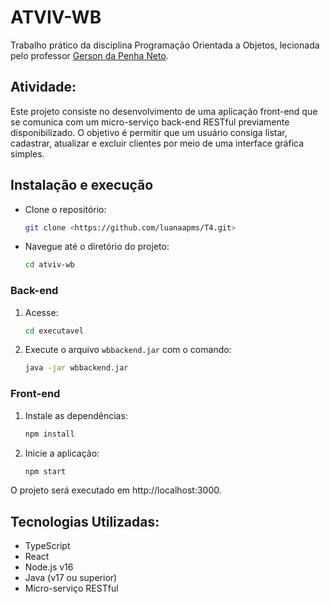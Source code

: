 # ATVIV-WB
Trabalho prático da disciplina Programação Orientada a Objetos, lecionada pelo professor [Gerson da Penha Neto](https://github.com/gerson-pn).

## Atividade:
Este projeto consiste no desenvolvimento de uma aplicação front-end que se comunica com um micro-serviço back-end RESTful previamente disponibilizado. O objetivo é permitir que um usuário consiga listar, cadastrar, atualizar e excluir clientes por meio de uma interface gráfica simples.


## Instalação e execução

- Clone o repositório:
    ```bash
    git clone <https://github.com/luanaapms/T4.git>
    ```

- Navegue até o diretório do projeto:
    ```bash
    cd atviv-wb
    ```

### Back-end

1. Acesse:
    ```bash
    cd executavel
    ```

2. Execute o arquivo `wbbackend.jar` com o comando:
    ```bash
    java -jar wbbackend.jar
    ```

### Front-end

1. Instale as dependências:
    ```bash
    npm install
    ```
    
4. Inicie a aplicação:
    ```bash
    npm start
     ```

O projeto será executado em http://localhost:3000.


## Tecnologias Utilizadas:

- TypeScript
- React
- Node.js v16
- Java (v17 ou superior)
- Micro-serviço RESTful
